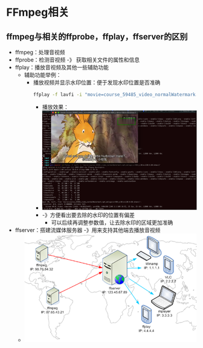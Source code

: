 # FFmpeg相关

## ffmpeg与相关的ffprobe，ffplay，ffserver的区别

* ffmpeg：处理音视频
* ffprobe：检测音视频 -》 获取相关文件的属性和信息
* ffplay：播放音视频及其他一些辅助功能
  * 辅助功能举例：
    * 播放视频并显示水印位置：便于发现水印位置是否准确
      ```bash
      ffplay -f lavfi -i "movie=course_59485_video_normalWatermark.mp4,delogo=x=490:y=30:w=130:h=50:show=1"
      ```
      * 播放效果：
      * ![ffplay_play_video_show_delogo](../assets/img/ffplay_play_video_show_delogo.png)
      * -》方便看出要去除的水印的位置有偏差
        * 可以后续再调整参数值，让去除水印的区域更加准确
* ffserver：搭建流媒体服务器 -》用来支持其他端去播放音视频
  * ![ffserver_arch](../assets/img/ffserver_arch.png)
